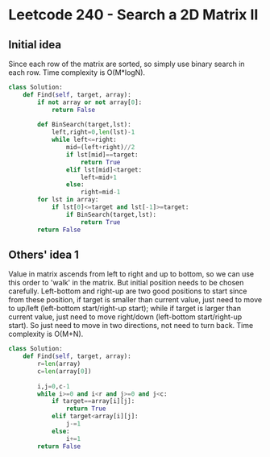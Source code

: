 # Leetcode 240 - Search a 2D Matrix II

## Initial idea
Since each row of the matrix are sorted, so simply use binary search in each row. Time complexity is O(M*logN).
```python
class Solution:
    def Find(self, target, array):
        if not array or not array[0]:
            return False
        
        def BinSearch(target,lst):
            left,right=0,len(lst)-1
            while left<=right:
                mid=(left+right)//2
                if lst[mid]==target:
                    return True
                elif lst[mid]<target:
                    left=mid+1
                else:
                    right=mid-1
        for lst in array:
            if lst[0]<=target and lst[-1]>=target:
                if BinSearch(target,lst):
                    return True
        return False
```

## Others' idea 1
Value in matrix ascends from left to right and up to bottom, so we can use this order to 'walk' in the matrix. But initial position needs to be chosen carefully. Left-bottom and right-up are two good positions to start since from these position, if target is smaller than current value, just need to move to up/left (left-bottom start/right-up start); while if target is larger than current value, just need to move right/down (left-bottom start/right-up start). So just need to move in two directions, not need to turn back. Time complexity is O(M+N).

```python
class Solution:
    def Find(self, target, array):
        r=len(array)
        c=len(array[0])
        
        i,j=0,c-1
        while i>=0 and i<r and j>=0 and j<c:
            if target==array[i][j]:
                return True
            elif target<array[i][j]:
                j-=1
            else:
                i+=1
        return False
```